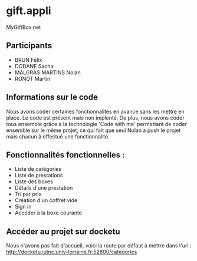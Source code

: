 # gift.appli
MyGiftBox.net

## Participants
- BRUN Félix
- DODANE Sacha
- MALGRAS MARTINS Nolan
- RONOT Martin

## Informations sur le code
Nous avons coder certaines fonctionnalités en avance sans les mettre en place. Le code est présent mais non implenté.
De plus, nous avons coder tous ensemble grâce à la technologie 'Code with me' permettant de coder ensemble sur le même projet, ce qui fait que seul Nolan a push le projet mais chacun à effectué une fonctionnalité.

## Fonctionnalités fonctionnelles :
- Liste de catégories
- Liste de prestations
- Liste des boxes
- Détails d'une prestation
- Tri par prix
- Création d'un coffret vide
- Sign in
- Accéder à la boxe courante

## Accéder au projet sur docketu
Nous n'avons pas fait d'accueil, voici la route par défaut à mettre dans l'url : http://docketu.iutnc.univ-lorraine.fr:52800/categories
